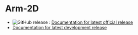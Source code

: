 # Arm-2D

* ![GitHub release](https://img.shields.io/github/v/release/ARM-software/Arm-2D) : [Documentation for latest official release](https://arm-software.github.io/Arm-2D/latest) 
* [Documentation for latest development release](https://arm-software.github.io/Arm-2D/main)
